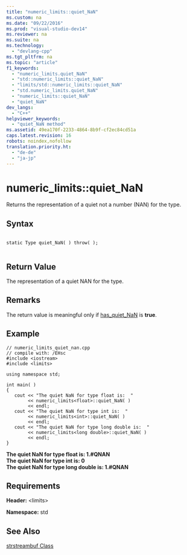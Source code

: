 ```yaml
---
title: "numeric_limits::quiet_NaN"
ms.custom: na
ms.date: "09/22/2016"
ms.prod: "visual-studio-dev14"
ms.reviewer: na
ms.suite: na
ms.technology: 
  - "devlang-cpp"
ms.tgt_pltfrm: na
ms.topic: "article"
f1_keywords: 
  - "numeric_limits.quiet_NaN"
  - "std::numeric_limits::quiet_NaN"
  - "limits/std::numeric_limits::quiet_NaN"
  - "std.numeric_limits.quiet_NaN"
  - "numeric_limits::quiet_NaN"
  - "quiet_NaN"
dev_langs: 
  - "C++"
helpviewer_keywords: 
  - "quiet_NaN method"
ms.assetid: 49ea170f-2233-4864-8b9f-cf2ec84cd51a
caps.latest.revision: 16
robots: noindex,nofollow
translation.priority.ht: 
  - "de-de"
  - "ja-jp"
---
```

# numeric_limits::quiet_NaN
Returns the representation of a quiet not a number (NAN) for the type.  
  
## Syntax  
  
```  
  
static Type quiet_NaN( ) throw( );  
  
```  
  
## Return Value  
 The representation of a quiet NAN for the type.  
  
## Remarks  
 The return value is meaningful only if [has_quiet_NaN](../vs140/numeric_limits--has_quiet_nan.md) is **true**.  
  
## Example  
  
```  
// numeric_limits_quiet_nan.cpp  
// compile with: /EHsc  
#include <iostream>  
#include <limits>  
  
using namespace std;  
  
int main( )  
{  
   cout << "The quiet NaN for type float is:  "  
        << numeric_limits<float>::quiet_NaN( )  
        << endl;  
   cout << "The quiet NaN for type int is:  "  
        << numeric_limits<int>::quiet_NaN( )  
        << endl;  
   cout << "The quiet NaN for type long double is:  "  
        << numeric_limits<long double>::quiet_NaN( )  
        << endl;  
}  
```  
  
 **The quiet NaN for type float is:  1.#QNAN**  
**The quiet NaN for type int is:  0**  
**The quiet NaN for type long double is:  1.#QNAN**   
## Requirements  
 **Header:** \<limits>  
  
 **Namespace:** std  
  
## See Also  
 [strstreambuf Class](../vs140/strstreambuf-class.md)